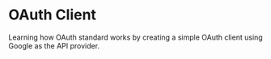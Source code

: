 # OAuth Client

Learning how OAuth standard works by creating a simple OAuth client using Google as the API provider.
